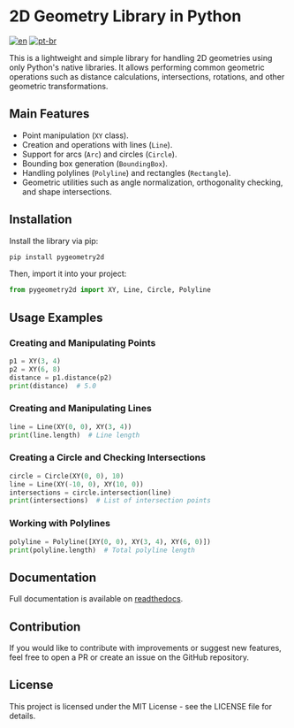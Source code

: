 # 2D Geometry Library in Python
[![en](https://img.shields.io/badge/lang-en-red.svg)](https://github.com/leonardopbatista/pygeometry2d/blob/master/README.md)
[![pt-br](https://img.shields.io/badge/lang-pt--br-green.svg)](https://github.com/leonardopbatista/pygeometry2d/blob/master/README.pt-br.md)

This is a lightweight and simple library for handling 2D geometries using only Python's native libraries. It allows performing common geometric operations such as distance calculations, intersections, rotations, and other geometric transformations.

## Main Features

- Point manipulation (`XY` class).
- Creation and operations with lines (`Line`).
- Support for arcs (`Arc`) and circles (`Circle`).
- Bounding box generation (`BoundingBox`).
- Handling polylines (`Polyline`) and rectangles (`Rectangle`).
- Geometric utilities such as angle normalization, orthogonality checking, and shape intersections.

## Installation

Install the library via pip:

```sh
pip install pygeometry2d
```

Then, import it into your project:

```python
from pygeometry2d import XY, Line, Circle, Polyline
```

## Usage Examples

### Creating and Manipulating Points

```python
p1 = XY(3, 4)
p2 = XY(6, 8)
distance = p1.distance(p2)
print(distance)  # 5.0
```

### Creating and Manipulating Lines

```python
line = Line(XY(0, 0), XY(3, 4))
print(line.length)  # Line length
```

### Creating a Circle and Checking Intersections

```python
circle = Circle(XY(0, 0), 10)
line = Line(XY(-10, 0), XY(10, 0))
intersections = circle.intersection(line)
print(intersections)  # List of intersection points
```

### Working with Polylines

```python
polyline = Polyline([XY(0, 0), XY(3, 4), XY(6, 0)])
print(polyline.length)  # Total polyline length
```

## Documentation

Full documentation is available on [readthedocs](https://pygeometry2d.readthedocs.io/).

## Contribution

If you would like to contribute with improvements or suggest new features, feel free to open a PR or create an issue on the GitHub repository.

## License

This project is licensed under the MIT License - see the LICENSE file for details.

